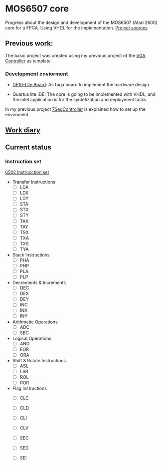 # MOS6507 core
<link rel="stylesheet" type="text/css" href="/css/style.css">

Progress about the design and development of the MOS6507 (Atari 2600) core for a FPGA. Using VHDL for the implementation. [Project sources](https://github.com/DiscreteVic/MOS6507-HDL-core)

## Previous work:

The basic project was created using my previous project of the [VGA Controller](https://github.com/DiscreteVic/VGAController) as template. 

### Development enviorment

- [DE10-Lite Board](https://www.terasic.com.tw/cgi-bin/page/archive.pl?Language=English&No=1021): As fpga board to implement the hardware design.

- Quartus lite IDE: The core is going to be implemented with VHDL, and the intel application is for the syntetization and deployment tasks. 

In my previous project [7SegController](https://github.com/DiscreteVic/7SegController) is explained how to set up the enviroment.

## [Work diary](/MOS6507_core/WorkDiary/)

## Current status
### Instruction set 

[6502 Instrucction set](https://www.masswerk.at/6502/6502_instruction_set.html#details)


- Transfer Instructions
  - [ ] LDA
  - [ ] LDX
  - [ ] LDY
  - [ ] STA
  - [ ] STX
  - [ ] STY
  - [ ] TAX
  - [ ] TAY
  - [ ] TSX
  - [ ] TXA
  - [ ] TXS
  - [ ] TYA

- Stack Instructions
  - [ ] PHA
  - [ ] PHP
  - [ ] PLA
  - [ ] PLP

- Decrements & Increments
  - [ ] DEC
  - [ ] DEX
  - [ ] DEY
  - [ ] INC
  - [ ] INX
  - [ ] INY

- Arithmetic Operations
  - [ ] ADC
  - [ ] SBC

- Logical Operations
  - [ ] AND
  - [ ] EOR
  - [ ] ORA

- Shift & Rotate Instructions
  - [ ] ASL
  - [ ] LSR
  - [ ] ROL
  - [ ] ROR

- Flag Instructions
  - [ ] CLC
  - [ ] CLD
  - [ ] CLI
  - [ ] CLV
  - [ ] SEC
  - [ ] SED
  - [ ] SEI


